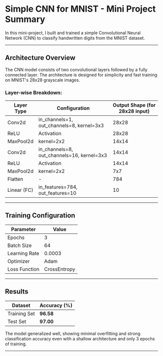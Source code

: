 # Simple CNN for MNIST - Mini Project Summary

In this mini-project, I built and trained a simple Convolutional Neural Network (CNN) to classify handwritten digits from the MNIST dataset. 

---

## Architecture Overview

The CNN model consists of two convolutional layers followed by a fully connected layer. The architecture is designed for simplicity and fast training on MNIST's 28x28 grayscale images.

### Layer-wise Breakdown:

| Layer Type       | Configuration                             | Output Shape (for 28x28 input) |
|------------------|-------------------------------------------|---------------------------------|
| Conv2d           | in_channels=1, out_channels=8, kernel=3x3 | 28x28                           |
| ReLU             | Activation                                 | 28x28                           |
| MaxPool2d        | kernel=2x2                                 | 14x14                           |
| Conv2d           | in_channels=8, out_channels=16, kernel=3x3| 14x14                           |
| ReLU             | Activation                                 | 14x14                           |
| MaxPool2d        | kernel=2x2                                 | 7x7                             |
| Flatten          | -                                          | 784                             |
| Linear (FC)      | in_features=784, out_features=10           | 10                              |

---


## Training Configuration

| Parameter        | Value        |
|------------------|--------------|
| Epochs           | 3            |
| Batch Size       | 64           |
| Learning Rate    | 0.0003       |
| Optimizer        | Adam         |
| Loss Function    | CrossEntropy |

---

## Results

| Dataset       | Accuracy (%)   |
|---------------|----------------|
| Training Set  | **96.58**      |
| Test Set      | **97.00**      |

The model generalized well, showing minimal overfitting and strong classification accuracy even with a shallow architecture and only 3 epochs of training.

---

